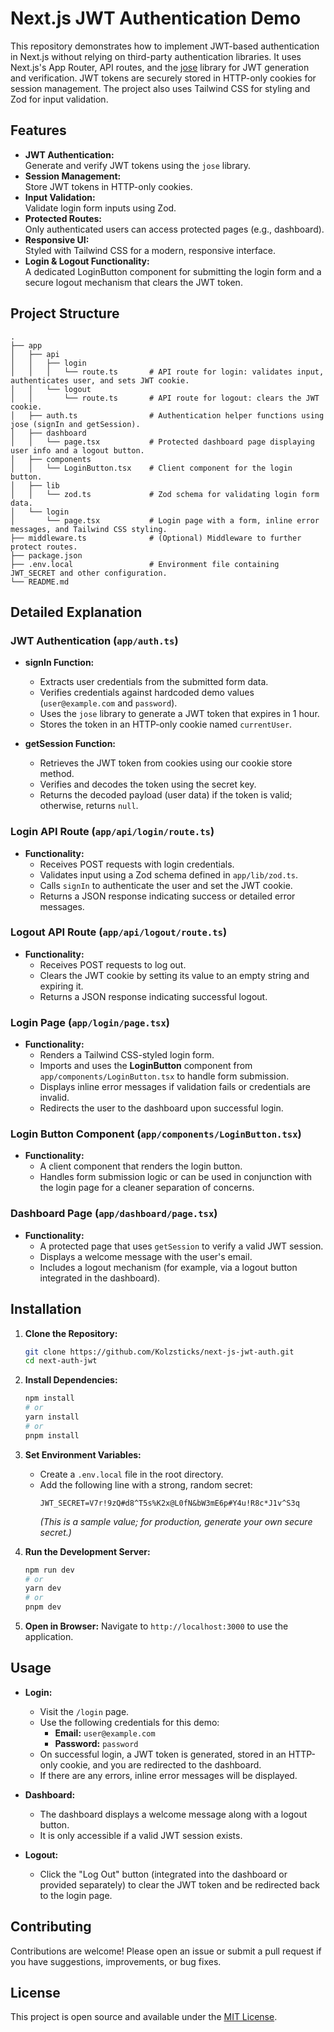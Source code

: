 # Next.js JWT Authentication Demo

This repository demonstrates how to implement JWT-based authentication in Next.js without relying on third-party authentication libraries. It uses Next.js's App Router, API routes, and the [jose](https://github.com/panva/jose) library for JWT generation and verification. JWT tokens are securely stored in HTTP-only cookies for session management. The project also uses Tailwind CSS for styling and Zod for input validation.

## Features

- **JWT Authentication:**  
  Generate and verify JWT tokens using the `jose` library.
- **Session Management:**  
  Store JWT tokens in HTTP-only cookies.
- **Input Validation:**  
  Validate login form inputs using Zod.
- **Protected Routes:**  
  Only authenticated users can access protected pages (e.g., dashboard).
- **Responsive UI:**  
  Styled with Tailwind CSS for a modern, responsive interface.
- **Login & Logout Functionality:**  
  A dedicated LoginButton component for submitting the login form and a secure logout mechanism that clears the JWT token.

## Project Structure

```
.
├── app
│   ├── api
│   │   ├── login
│   │   │   └── route.ts       # API route for login: validates input, authenticates user, and sets JWT cookie.
│   │   └── logout
│   │       └── route.ts       # API route for logout: clears the JWT cookie.
│   ├── auth.ts                # Authentication helper functions using jose (signIn and getSession).
│   ├── dashboard
│   │   └── page.tsx           # Protected dashboard page displaying user info and a logout button.
│   ├── components
│   │   └── LoginButton.tsx    # Client component for the login button.
│   ├── lib
│   │   └── zod.ts             # Zod schema for validating login form data.
│   └── login
│       └── page.tsx           # Login page with a form, inline error messages, and Tailwind CSS styling.
├── middleware.ts              # (Optional) Middleware to further protect routes.
├── package.json
├── .env.local                 # Environment file containing JWT_SECRET and other configuration.
└── README.md
```

## Detailed Explanation

### JWT Authentication (`app/auth.ts`)
- **signIn Function:**  
  - Extracts user credentials from the submitted form data.
  - Verifies credentials against hardcoded demo values (`user@example.com` and `password`).
  - Uses the `jose` library to generate a JWT token that expires in 1 hour.
  - Stores the token in an HTTP-only cookie named `currentUser`.

- **getSession Function:**  
  - Retrieves the JWT token from cookies using our cookie store method.
  - Verifies and decodes the token using the secret key.
  - Returns the decoded payload (user data) if the token is valid; otherwise, returns `null`.

### Login API Route (`app/api/login/route.ts`)
- **Functionality:**  
  - Receives POST requests with login credentials.
  - Validates input using a Zod schema defined in `app/lib/zod.ts`.
  - Calls `signIn` to authenticate the user and set the JWT cookie.
  - Returns a JSON response indicating success or detailed error messages.

### Logout API Route (`app/api/logout/route.ts`)
- **Functionality:**  
  - Receives POST requests to log out.
  - Clears the JWT cookie by setting its value to an empty string and expiring it.
  - Returns a JSON response indicating successful logout.

### Login Page (`app/login/page.tsx`)
- **Functionality:**  
  - Renders a Tailwind CSS-styled login form.
  - Imports and uses the **LoginButton** component from `app/components/LoginButton.tsx` to handle form submission.
  - Displays inline error messages if validation fails or credentials are invalid.
  - Redirects the user to the dashboard upon successful login.

### Login Button Component (`app/components/LoginButton.tsx`)
- **Functionality:**  
  - A client component that renders the login button.
  - Handles form submission logic or can be used in conjunction with the login page for a cleaner separation of concerns.

### Dashboard Page (`app/dashboard/page.tsx`)
- **Functionality:**  
  - A protected page that uses `getSession` to verify a valid JWT session.
  - Displays a welcome message with the user's email.
  - Includes a logout mechanism (for example, via a logout button integrated in the dashboard).

## Installation

1. **Clone the Repository:**
   ```bash
   git clone https://github.com/Kolzsticks/next-js-jwt-auth.git
   cd next-auth-jwt
   ```

2. **Install Dependencies:**
   ```bash
   npm install
   # or
   yarn install
   # or
   pnpm install
   ```

3. **Set Environment Variables:**
   - Create a `.env.local` file in the root directory.
   - Add the following line with a strong, random secret:
     ```
     JWT_SECRET=V7r!9zQ#d8^T5s%K2x@L0fN&bW3mE6p#Y4u!R8c*J1v^S3q
     ```
     *(This is a sample value; for production, generate your own secure secret.)*

4. **Run the Development Server:**
   ```bash
   npm run dev
   # or
   yarn dev
   # or 
   pnpm dev
   ```

5. **Open in Browser:**
   Navigate to `http://localhost:3000` to use the application.

## Usage

- **Login:**
  - Visit the `/login` page.
  - Use the following credentials for this demo:
    - **Email:** `user@example.com`
    - **Password:** `password`
  - On successful login, a JWT token is generated, stored in an HTTP-only cookie, and you are redirected to the dashboard.
  - If there are any errors, inline error messages will be displayed.

- **Dashboard:**
  - The dashboard displays a welcome message along with a logout button.
  - It is only accessible if a valid JWT session exists.

- **Logout:**
  - Click the "Log Out" button (integrated into the dashboard or provided separately) to clear the JWT token and be redirected back to the login page.

## Contributing

Contributions are welcome! Please open an issue or submit a pull request if you have suggestions, improvements, or bug fixes.

## License

This project is open source and available under the [MIT License](LICENSE).
